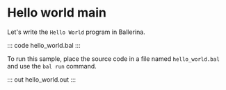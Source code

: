 # Hello world main

Let's write the `Hello World` program in Ballerina.

::: code hello_world.bal :::

To run this sample, place the source code in a file named `hello_world.bal` and use the `bal run` command.

::: out hello_world.out :::